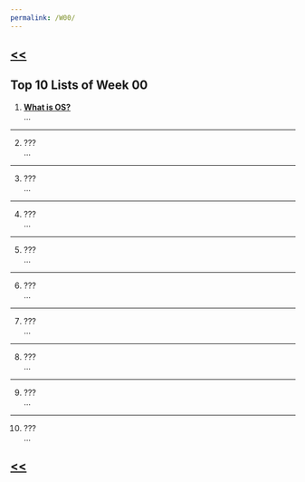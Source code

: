 ```yaml
---
permalink: /W00/
---
```

## [<<](../)

## Top 10 Lists of Week 00

1. **[What is OS?](https://edu.gcfglobal.org/en/computerbasics/understanding-operating-systems/1/)**<br>
...
* * *
2. ???<br>
...
* * *
3. ???<br>
...
* * *
4. ???<br>
...
* * *
5. ???<br>
...
* * *
6. ???<br>
...
* * *
7. ???<br>
...
* * *
8. ???<br>
...
* * *
9. ???<br>
...
* * *
10. ???<br>
...

## [<<](../)